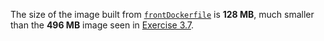 The size of the image built from [`frontDockerfile`](https://github.com/zabop/devopswithdocker/blob/master/part3/ex8/frontDockerfile) is **128 MB**, much smaller than the **496 MB** image seen in [Exercise 3.7](https://github.com/zabop/devopswithdocker/tree/master/part3/ex7).
